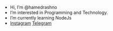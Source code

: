 -  Hi, I’m @hamedrashno
-  I’m interested in Programming and Technology.
-  I’m currently learning NodeJs
-  [Instagram](https://www.instagram.com/hamed.r/) [Telegram](https://telegram.me/Rashnu)
<!---
hamedrashno/hamedrashno is a ✨ special ✨ repository because its `README.md` (this file) appears on your GitHub profile.
You can click the Preview link to take a look at your changes.
--->

